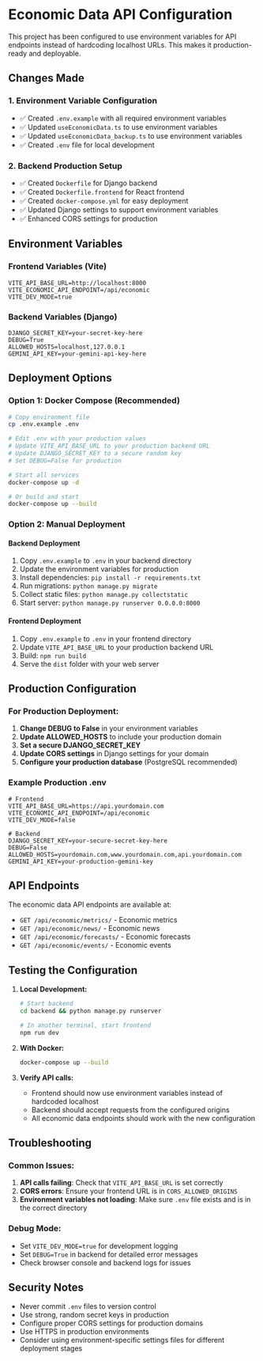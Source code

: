 # Economic Data API Configuration

This project has been configured to use environment variables for API endpoints instead of hardcoding localhost URLs. This makes it production-ready and deployable.

## Changes Made

### 1. Environment Variable Configuration
- ✅ Created `.env.example` with all required environment variables
- ✅ Updated `useEconomicData.ts` to use environment variables
- ✅ Updated `useEconomicData_backup.ts` to use environment variables
- ✅ Created `.env` file for local development

### 2. Backend Production Setup
- ✅ Created `Dockerfile` for Django backend
- ✅ Created `Dockerfile.frontend` for React frontend
- ✅ Created `docker-compose.yml` for easy deployment
- ✅ Updated Django settings to support environment variables
- ✅ Enhanced CORS settings for production

## Environment Variables

### Frontend Variables (Vite)
```env
VITE_API_BASE_URL=http://localhost:8000
VITE_ECONOMIC_API_ENDPOINT=/api/economic
VITE_DEV_MODE=true
```

### Backend Variables (Django)
```env
DJANGO_SECRET_KEY=your-secret-key-here
DEBUG=True
ALLOWED_HOSTS=localhost,127.0.0.1
GEMINI_API_KEY=your-gemini-api-key-here
```

## Deployment Options

### Option 1: Docker Compose (Recommended)
```bash
# Copy environment file
cp .env.example .env

# Edit .env with your production values
# Update VITE_API_BASE_URL to your production backend URL
# Update DJANGO_SECRET_KEY to a secure random key
# Set DEBUG=False for production

# Start all services
docker-compose up -d

# Or build and start
docker-compose up --build
```

### Option 2: Manual Deployment

#### Backend Deployment
1. Copy `.env.example` to `.env` in your backend directory
2. Update the environment variables for production
3. Install dependencies: `pip install -r requirements.txt`
4. Run migrations: `python manage.py migrate`
5. Collect static files: `python manage.py collectstatic`
6. Start server: `python manage.py runserver 0.0.0.0:8000`

#### Frontend Deployment
1. Copy `.env.example` to `.env` in your frontend directory
2. Update `VITE_API_BASE_URL` to your production backend URL
3. Build: `npm run build`
4. Serve the `dist` folder with your web server

## Production Configuration

### For Production Deployment:
1. **Change DEBUG to False** in your environment variables
2. **Update ALLOWED_HOSTS** to include your production domain
3. **Set a secure DJANGO_SECRET_KEY**
4. **Update CORS settings** in Django settings for your domain
5. **Configure your production database** (PostgreSQL recommended)

### Example Production .env
```env
# Frontend
VITE_API_BASE_URL=https://api.yourdomain.com
VITE_ECONOMIC_API_ENDPOINT=/api/economic
VITE_DEV_MODE=false

# Backend
DJANGO_SECRET_KEY=your-secure-secret-key-here
DEBUG=False
ALLOWED_HOSTS=yourdomain.com,www.yourdomain.com,api.yourdomain.com
GEMINI_API_KEY=your-production-gemini-key
```

## API Endpoints

The economic data API endpoints are available at:
- `GET /api/economic/metrics/` - Economic metrics
- `GET /api/economic/news/` - Economic news
- `GET /api/economic/forecasts/` - Economic forecasts
- `GET /api/economic/events/` - Economic events

## Testing the Configuration

1. **Local Development:**
   ```bash
   # Start backend
   cd backend && python manage.py runserver

   # In another terminal, start frontend
   npm run dev
   ```

2. **With Docker:**
   ```bash
   docker-compose up --build
   ```

3. **Verify API calls:**
   - Frontend should now use environment variables instead of hardcoded localhost
   - Backend should accept requests from the configured origins
   - All economic data endpoints should work with the new configuration

## Troubleshooting

### Common Issues:
1. **API calls failing**: Check that `VITE_API_BASE_URL` is set correctly
2. **CORS errors**: Ensure your frontend URL is in `CORS_ALLOWED_ORIGINS`
3. **Environment variables not loading**: Make sure `.env` file exists and is in the correct directory

### Debug Mode:
- Set `VITE_DEV_MODE=true` for development logging
- Set `DEBUG=True` in backend for detailed error messages
- Check browser console and backend logs for issues

## Security Notes

- Never commit `.env` files to version control
- Use strong, random secret keys in production
- Configure proper CORS settings for production domains
- Use HTTPS in production environments
- Consider using environment-specific settings files for different deployment stages

